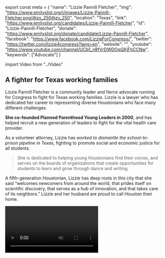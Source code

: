 export const meta = {
  "name": "Lizzie Pannill Fletcher",
  "img": "https://www.emilyslist.org/i/images/Lizzie-Pannill-Fletcher.png/@zx_250@zy_250",
  "location": "Texas",
  "link": "https://www.emilyslist.org/candidates/Lizzie-Pannill-Fletcher",
  "id": "Lizzie-Pannill-Fletcher",
  "donate": "https://www.emilyslist.org/donate/candidate/Lizzie-Pannill-Fletcher",
  "facebook": "https://www.facebook.com/LizzieForCongress/",
  "twitter": "https://twitter.com/lizzie4congress?lang=en",
  "website": "",
  "youtube": "https://www.youtube.com/channel/UCb1_n8fVrDWDOqQXjFhCCNw",
  "keywords": ["Advocate"]
}

import Video from "../Video"

## A fighter for Texas working families

Lizzie Pannill Fletcher is a community leader and fierce advocate running for Congress to fight for Texas working families. Lizzie is a lawyer who has dedicated her career to representing diverse Houstonians who face many different challenges.

**She co-founded Planned Parenthood Young Leaders in 2000**, and has helped recruit a new generation of leaders to fight for the vital health care provider.

As a volunteer attorney, Lizzie has _worked to dismantle the school-to-prison pipeline in Texas_, fighting to promote social and economic justice for all students.

> She is dedicated to helping young Houstonians find their voices, and serves on the boards of organizations that create opportunities for students to learn and grow through dance and writing.

A fifth-generation Houstonian, Lizzie has deep roots in this city that she said “welcomes newcomers from around the world, that prides itself on scientific discovery, that serves as a hub of innovation, and that takes care of its neighbors.” Lizzie and her husband are proud to call Houston their home.

<Video id="lXckraM3-pY" />

## A champion for expanding economic opportunity

Lizzie has dedicated her career to working “for real Houstonians, with real problems, who need real solutions,” she has said, and she’s running for Congress to expand economic opportunity and help create good paying jobs for hardworking Texans. At a time when Republicans are desperate to undo all the progress we’ve worked so hard to make, Lizzie will fiercely defend Texans’ access to affordable health care. Lizzie is a pro-choice champion who first became politically engaged as a teenager during the 1992 Republican National Convention, when she volunteered to protect reproductive health care clinics from anti-choice protesters attempting to block patients from entering. She is a powerful advocate for Gulf Coast communities that are fighting to recover from the devastation Hurricane Harvey caused, and when elected she will make their voices heard in Congress. “Scientists and business leaders in Houston agree that climate change is real,” Lizzie has said. “We need leaders who understand the threat of our changing climate and those willing to work with our allies around the world to find ways to address its devastating effects.”

## An opportunity to flip a seat from red to blue

Lizzie is challenging incumbent Republican Congressman John Culberson, an extremist who has spent his nine terms in office prioritizing a dangerous agenda that hurts the working families he was elected to serve. Our path to taking back the House runs straight through this district where Hillary Clinton outperformed Donald Trump in 2016. This seat has been under Republican control ever since George H.W. Bush won it in 1966, but the rapidly changing demographics of the vibrant Houston area have dramatically changed the political landscape here in recent years. Let’s show her grassroots campaign our full support and elect this champion for Texas working families — and take back the House.
